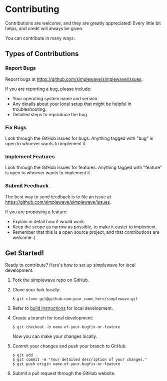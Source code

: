# Contributing

Contributions are welcome, and they are greatly appreciated\! Every
little bit helps, and credit will always be given.

You can contribute in many ways:

## Types of Contributions

### Report Bugs

Report bugs at <https://github.com/simplewave/simplewave/issues>.

If you are reporting a bug, please include:

  - Your operating system name and version.
  - Any details about your local setup that might be helpful in
    troubleshooting.
  - Detailed steps to reproduce the bug.

### Fix Bugs

Look through the GitHub issues for bugs. Anything tagged with "bug" is
open to whoever wants to implement it.

### Implement Features

Look through the GitHub issues for features. Anything tagged with
"feature" is open to whoever wants to implement it.

### Submit Feedback

The best way to send feedback is to file an issue at
<https://github.com/simplewave/simplewave/issues>.

If you are proposing a feature:

  - Explain in detail how it would work.
  - Keep the scope as narrow as possible, to make it easier to
    implement.
  - Remember that this is a open source project, and that
    contributions are welcome :)

## Get Started!

Ready to contribute? Here's how to set up simplewave for local development.

1.  Fork the simplewave repo on GitHub.

2.  Clone your fork locally:
    
        $ git clone git@github.com:your_name_here/simplewave.git

3.  Refer to [build instructions](BUILD.md) for local development.

4.  Create a branch for local development:
    
        $ git checkout -b name-of-your-bugfix-or-feature
    
    Now you can make your changes locally.

5.  Commit your changes and push your branch to GitHub:
    
        $ git add .
        $ git commit -m "Your detailed description of your changes."
        $ git push origin name-of-your-bugfix-or-feature

6.  Submit a pull request through the GitHub website.
